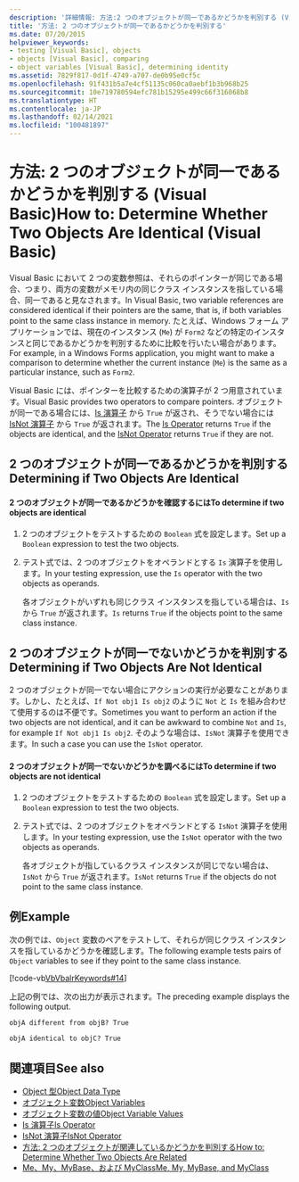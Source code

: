 ```yaml
---
description: '詳細情報: 方法:2 つのオブジェクトが同一であるかどうかを判別する (Visual Basic)'
title: '方法: 2 つのオブジェクトが同一であるかどうかを判別する'
ms.date: 07/20/2015
helpviewer_keywords:
- testing [Visual Basic], objects
- objects [Visual Basic], comparing
- object variables [Visual Basic], determining identity
ms.assetid: 7829f817-0d1f-4749-a707-de0b95e0cf5c
ms.openlocfilehash: 91f431b5a7e4cf51135c060ca0aebf1b3b968b25
ms.sourcegitcommit: 10e719780594efc781b15295e499c66f316068b8
ms.translationtype: HT
ms.contentlocale: ja-JP
ms.lasthandoff: 02/14/2021
ms.locfileid: "100481897"
---
```

# <a name="how-to-determine-whether-two-objects-are-identical-visual-basic"></a><span data-ttu-id="6dd83-103">方法: 2 つのオブジェクトが同一であるかどうかを判別する (Visual Basic)</span><span class="sxs-lookup"><span data-stu-id="6dd83-103">How to: Determine Whether Two Objects Are Identical (Visual Basic)</span></span>

<span data-ttu-id="6dd83-104">Visual Basic において 2 つの変数参照は、それらのポインターが同じである場合、つまり、両方の変数がメモリ内の同じクラス インスタンスを指している場合、同一であると見なされます。</span><span class="sxs-lookup"><span data-stu-id="6dd83-104">In Visual Basic, two variable references are considered identical if their pointers are the same, that is, if both variables point to the same class instance in memory.</span></span> <span data-ttu-id="6dd83-105">たとえば、Windows フォーム アプリケーションでは、現在のインスタンス (`Me`) が `Form2` などの特定のインスタンスと同じであるかどうかを判別するために比較を行いたい場合があります。</span><span class="sxs-lookup"><span data-stu-id="6dd83-105">For example, in a Windows Forms application, you might want to make a comparison to determine whether the current instance (`Me`) is the same as a particular instance, such as `Form2`.</span></span>  
  
 <span data-ttu-id="6dd83-106">Visual Basic には、ポインターを比較するための演算子が 2 つ用意されています。</span><span class="sxs-lookup"><span data-stu-id="6dd83-106">Visual Basic provides two operators to compare pointers.</span></span> <span data-ttu-id="6dd83-107">オブジェクトが同一である場合には、[Is 演算子](../../../language-reference/operators/is-operator.md) から `True` が返され、そうでない場合には [IsNot 演算子](../../../language-reference/operators/isnot-operator.md) から `True` が返されます。</span><span class="sxs-lookup"><span data-stu-id="6dd83-107">The [Is Operator](../../../language-reference/operators/is-operator.md) returns `True` if the objects are identical, and the [IsNot Operator](../../../language-reference/operators/isnot-operator.md) returns `True` if they are not.</span></span>  
  
## <a name="determining-if-two-objects-are-identical"></a><span data-ttu-id="6dd83-108">2 つのオブジェクトが同一であるかどうかを判別する</span><span class="sxs-lookup"><span data-stu-id="6dd83-108">Determining if Two Objects Are Identical</span></span>  
  
#### <a name="to-determine-if-two-objects-are-identical"></a><span data-ttu-id="6dd83-109">2 つのオブジェクトが同一であるかどうかを確認するには</span><span class="sxs-lookup"><span data-stu-id="6dd83-109">To determine if two objects are identical</span></span>  
  
1. <span data-ttu-id="6dd83-110">2 つのオブジェクトをテストするための `Boolean` 式を設定します。</span><span class="sxs-lookup"><span data-stu-id="6dd83-110">Set up a `Boolean` expression to test the two objects.</span></span>  
  
2. <span data-ttu-id="6dd83-111">テスト式では、2 つのオブジェクトをオペランドとする `Is` 演算子を使用します。</span><span class="sxs-lookup"><span data-stu-id="6dd83-111">In your testing expression, use the `Is` operator with the two objects as operands.</span></span>  
  
     <span data-ttu-id="6dd83-112">各オブジェクトがいずれも同じクラス インスタンスを指している場合は、`Is` から `True` が返されます。</span><span class="sxs-lookup"><span data-stu-id="6dd83-112">`Is` returns `True` if the objects point to the same class instance.</span></span>  
  
## <a name="determining-if-two-objects-are-not-identical"></a><span data-ttu-id="6dd83-113">2 つのオブジェクトが同一でないかどうかを判別する</span><span class="sxs-lookup"><span data-stu-id="6dd83-113">Determining if Two Objects Are Not Identical</span></span>  

 <span data-ttu-id="6dd83-114">2 つのオブジェクトが同一でない場合にアクションの実行が必要なことがあります。しかし、たとえば、`If Not obj1 Is obj2` のように `Not` と `Is` を組み合わせて使用するのは不便です。</span><span class="sxs-lookup"><span data-stu-id="6dd83-114">Sometimes you want to perform an action if the two objects are not identical, and it can be awkward to combine `Not` and `Is`, for example `If Not obj1 Is obj2`.</span></span> <span data-ttu-id="6dd83-115">そのような場合は、`IsNot` 演算子を使用できます。</span><span class="sxs-lookup"><span data-stu-id="6dd83-115">In such a case you can use the `IsNot` operator.</span></span>  
  
#### <a name="to-determine-if-two-objects-are-not-identical"></a><span data-ttu-id="6dd83-116">2 つのオブジェクトが同一でないかどうかを調べるには</span><span class="sxs-lookup"><span data-stu-id="6dd83-116">To determine if two objects are not identical</span></span>  
  
1. <span data-ttu-id="6dd83-117">2 つのオブジェクトをテストするための `Boolean` 式を設定します。</span><span class="sxs-lookup"><span data-stu-id="6dd83-117">Set up a `Boolean` expression to test the two objects.</span></span>  
  
2. <span data-ttu-id="6dd83-118">テスト式では、2 つのオブジェクトをオペランドとする `IsNot` 演算子を使用します。</span><span class="sxs-lookup"><span data-stu-id="6dd83-118">In your testing expression, use the `IsNot` operator with the two objects as operands.</span></span>  
  
     <span data-ttu-id="6dd83-119">各オブジェクトが指しているクラス インスタンスが同じでない場合は、`IsNot` から `True` が返されます。</span><span class="sxs-lookup"><span data-stu-id="6dd83-119">`IsNot` returns `True` if the objects do not point to the same class instance.</span></span>  
  
## <a name="example"></a><span data-ttu-id="6dd83-120">例</span><span class="sxs-lookup"><span data-stu-id="6dd83-120">Example</span></span>  

 <span data-ttu-id="6dd83-121">次の例では、`Object` 変数のペアをテストして、それらが同じクラス インスタンスを指しているかどうかを確認します。</span><span class="sxs-lookup"><span data-stu-id="6dd83-121">The following example tests pairs of `Object` variables to see if they point to the same class instance.</span></span>  
  
 [!code-vb[VbVbalrKeywords#14](~/samples/snippets/visualbasic/VS_Snippets_VBCSharp/VbVbalrKeywords/VB/class7.vb#14)]  
  
 <span data-ttu-id="6dd83-122">上記の例では、次の出力が表示されます。</span><span class="sxs-lookup"><span data-stu-id="6dd83-122">The preceding example displays the following output.</span></span>  
  
 `objA different from objB? True`  
  
 `objA identical to objC? True`  
  
## <a name="see-also"></a><span data-ttu-id="6dd83-123">関連項目</span><span class="sxs-lookup"><span data-stu-id="6dd83-123">See also</span></span>

- [<span data-ttu-id="6dd83-124">Object 型</span><span class="sxs-lookup"><span data-stu-id="6dd83-124">Object Data Type</span></span>](../../../language-reference/data-types/object-data-type.md)
- [<span data-ttu-id="6dd83-125">オブジェクト変数</span><span class="sxs-lookup"><span data-stu-id="6dd83-125">Object Variables</span></span>](object-variables.md)
- [<span data-ttu-id="6dd83-126">オブジェクト変数の値</span><span class="sxs-lookup"><span data-stu-id="6dd83-126">Object Variable Values</span></span>](object-variable-values.md)
- [<span data-ttu-id="6dd83-127">Is 演算子</span><span class="sxs-lookup"><span data-stu-id="6dd83-127">Is Operator</span></span>](../../../language-reference/operators/is-operator.md)
- [<span data-ttu-id="6dd83-128">IsNot 演算子</span><span class="sxs-lookup"><span data-stu-id="6dd83-128">IsNot Operator</span></span>](../../../language-reference/operators/isnot-operator.md)
- [<span data-ttu-id="6dd83-129">方法: 2 つのオブジェクトが関連しているかどうかを判別する</span><span class="sxs-lookup"><span data-stu-id="6dd83-129">How to: Determine Whether Two Objects Are Related</span></span>](how-to-determine-whether-two-objects-are-related.md)
- [<span data-ttu-id="6dd83-130">Me、My、MyBase、および MyClass</span><span class="sxs-lookup"><span data-stu-id="6dd83-130">Me, My, MyBase, and MyClass</span></span>](../../program-structure/me-my-mybase-and-myclass.md)

